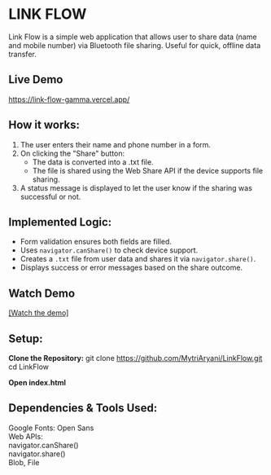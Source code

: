 # LINK FLOW
Link Flow is a simple web application that allows user to share data (name and mobile number) via Bluetooth file sharing. Useful for quick, offline data transfer.

## Live Demo
https://link-flow-gamma.vercel.app/

## How it works:
1. The user enters their name and phone number in a form.
2. On clicking the "Share" button:
    - The data is converted into a .txt file.
    - The file is shared using the Web Share API if the device supports file sharing.
3. A status message is displayed to let the user know if the sharing was successful or not.

## Implemented Logic:
- Form validation ensures both fields are filled.
- Uses `navigator.canShare()` to check device support.
- Creates a `.txt` file from user data and shares it via `navigator.share()`.
- Displays success or error messages based on the share outcome.

## Watch Demo
[[Watch the demo]](https://vimeo.com/1082064383/0e930fa4f2?share=copy)


## Setup:
**Clone the Repository:**
   git clone https://github.com/MytriAryani/LinkFlow.git  
   cd LinkFlow  
   
**Open index.html**

## Dependencies & Tools Used:
Google Fonts: Open Sans  
Web APIs:  
  navigator.canShare()  
  navigator.share()  
  Blob, File
  



   
